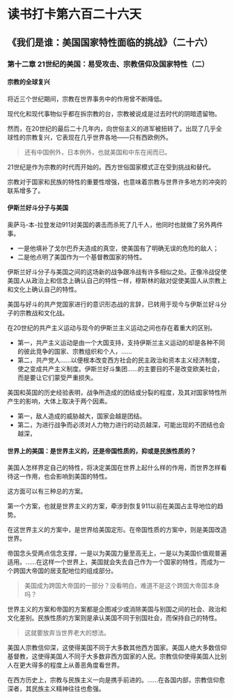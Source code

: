 # 读书打卡第六百二十六天
## 《我们是谁：美国国家特性面临的挑战》（二十六）
### 第十二章 21世纪的美国：易受攻击、宗教信仰及国家特性（二）
#### 宗教的全球复兴

将近三个世纪期间，宗教在世界事务中的作用曾不断降低。

现代化和现代事物似乎都在拆宗教的台，宗教被说成是过去时代的阴暗遗留物。

然而，在20世纪的最后二十几年内，向世俗主义的进军被扭转了。出现了几乎全球性的宗教复兴，它表现在几乎世界各地——只有西欧例外。
> 还有中国例外，日本例外，也就美国和中东在闹而已。

21世纪是作为宗教的时代而开始的。西方世俗国家模式正在受到挑战和替代。

宗教对于国家和民族的特性的重要性增强，也意味着宗教与世界许多地方的冲突的联系增多了。

#### 伊斯兰好斗分子与美国

奥萨马-本-拉登发动911对美国的袭击而杀死了几千人，他同时也就做了另外两件事。
* 一是他填补了戈尔巴乔夫造成的真空，使美国有了明确无误的危险的敌人；
* 二是他点明了美国作为一个基督教国家的特性。

伊斯兰好斗分子与美国之间的这场新的战争跟冷战有许多相似之处。正像冷战促使美国人从政治上和信念上确认自己的特性一样，穆斯林的敌对促使美国人从宗教上和文化上确认自己的特性。

美国与好斗的共产党国家进行的意识形态战的言辞，已转用于现今与伊斯兰好斗分子的宗教战和文化战。

在20世纪的共产主义运动与现今的伊斯兰主义运动之间也存在着重大的区别。
* 第一，共产主义运动是由一个大国支持，支持伊斯兰主义运动的却是各种不同的彼此竞争的国家、宗教组织和个人，……
* 第二，共产党人……以便根本改变西方社会的民主政治和资本主义经济制度，使之变成共产主义制度。伊斯兰好斗集团……的主要目的不是改变欧美社会，而是要让它们蒙受严重损失。

美国和英国的历史经验表明，战争所造成的团结或分裂的程度，及其对国家特性所产生的影响，大体上取决于两个因素。
* 第一，敌人造成的威胁越大，国家会越是团结。
* 第二，为进行战争而必须对人力物力进行的动员越深，可能出现的不团结也会越深，

#### 世界上的美国：是世界主义的，还是帝国性质的，抑或是民族性质的？

美国人怎样界定自己的特性，将决定美国在世界上起什么样的作用，而世界怎样看待这一作用，也会影响到美国的特性。

这方面可以有三种总的方案。

第一个方案，也就是世界主义的方案，牵涉到恢复911以前在美国占主导地位的趋势。

在这世界主义的方案中，是世界给美国定形。在帝国性质的方案中，则是美国改造世界。

帝国念头受两点信念支撑，一是以为美国力量至高无上，一是以为美国价值观普遍适用。……在这样一个世界上，美国就会失去自己作为一个国家的特性，而成为一个跨国大帝国的居支配地位的组成部分。
> 美国成为跨国大帝国的一部分？没看明白，难道不是这个跨国大帝国本身吗？

世界主义的方案和帝国的方案都是企图减少或消除美国与别国之间的社会、政治和文化差别。民族性质的方案则是承认美国不同于别国社会，而保持自己的特性。
> 这就要放弃当世界老大的想法。

美国人宗教信仰深，这使得美国不同于大多数其他西方国家。美国人绝大多数信仰基督教，这使得美国人不同于大多数非西方国家的人民。宗教信仰使得美国人比别人在更大得多的程度上从善恶角度看世界。

在西方历史上，宗教与民族主义一向是携手前进的。……在各国内部，宗教信仰愈深者，其民族主义精神往往也愈强。